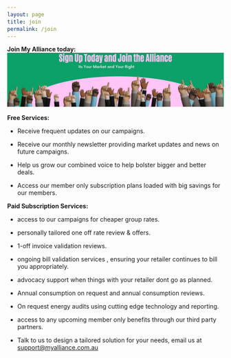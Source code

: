 ```yaml
---
layout: page
title: join
permalink: /join
---
```



<b>Join My Alliance today:</b>  
![NSW Small Business Energy Alliance. Uniting for Fair Energy Prices & Success. Advocate Educate Collaborate.](/assets/joinus.jpeg)

 <b>Free Services:</b>  
 
   * Receive frequent updates on our campaigns.  
     
   * Receive our monthly newsletter providing market updates and news on future campaigns.  
     
   * Help us grow our combined voice to help bolster bigger and better deals.  
     
   * Access our member only subscription plans loaded with big savings for our members.  
<p>  </p>


<b>Paid Subscription Services:</b>


   * access to our campaigns for cheaper group rates.  
        
   * personally tailored one off rate review & offers.  
   
   * 1-off invoice validation reviews.  
        
   * ongoing bill validation services , ensuring your retailer continues to bill you appropriately.  
        
   * advocacy support when things with your retailer dont go as planned.  
     
   * Annual consumption on request and annual consumption reviews.  
   
   * On request energy audits using cutting edge technology and reporting.  
   
   * access to any upcoming member only benefits through our third party partners.  
   
   * Talk to us to design a tailored solution for your needs, email us at support@myalliance.com.au

















